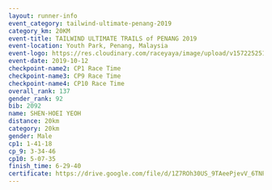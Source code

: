 ```yaml
---
layout: runner-info 
event_category: tailwind-ultimate-penang-2019 
category_km: 20KM 
event-title: TAILWIND ULTIMATE TRAILS of PENANG 2019 
event-location: Youth Park, Penang, Malaysia 
event-logo: https://res.cloudinary.com/raceyaya/image/upload/v1572252513/logo/utop-2019_h9tzys.jpg 
event-date: 2019-10-12 
checkpoint-name2: CP1 Race Time 
checkpoint-name3: CP9 Race Time 
checkpoint-name4: CP10 Race Time 
overall_rank: 137
gender_rank: 92
bib: 2092
name: SHEN-HOEI YEOH
distance: 20km
category: 20km
gender: Male
cp1: 1-41-18
cp_9: 3-34-46
cp10: 5-07-35
finish_time: 6-29-40
certificate: https://drive.google.com/file/d/1Z7ROh30US_9TAeePjevV_6TNPN1bNYBJ/view?usp=sharing
---
```

